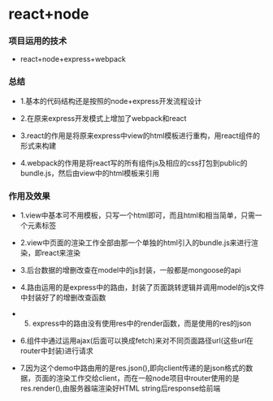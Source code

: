 # react+node

### 项目运用的技术

* react+node+express+webpack

### 总结

* 1.基本的代码结构还是按照的node+express开发流程设计

* 2.在原来express开发模式上增加了webpack和react

* 3.react的作用是将原来express中view的html模板进行重构，用react组件的形式来构建

* 4.webpack的作用是将react写的所有组件js及相应的css打包到public的bundle.js，然后由view中的html模板来引用

### 作用及效果

* 1.view中基本可不用模板，只写一个html即可，而且html和相当简单，只需一个元素标签

* 2.view中页面的渲染工作全部由那一个单独的html引入的bundle.js来进行渲染，即react来渲染

* 3.后台数据的增删改查在model中的js封装，一般都是mongoose的api

* 4.路由运用的是express中的路由，封装了页面跳转逻辑并调用model的js文件中封装好了的增删改查函数

* 5. express中的路由没有使用res中的render函数，而是使用的res的json

* 6.组件中通过运用ajax(后面可以换成fetch)来对不同页面路径url(这些url在router中封装)进行请求

* 7.因为这个demo中路由用的是res.json(),即向client传递的是json格式的数据，页面的渲染工作交给client，而在一般node项目中router使用的是res.render(),由服务器端渲染好HTML string后response给前端

